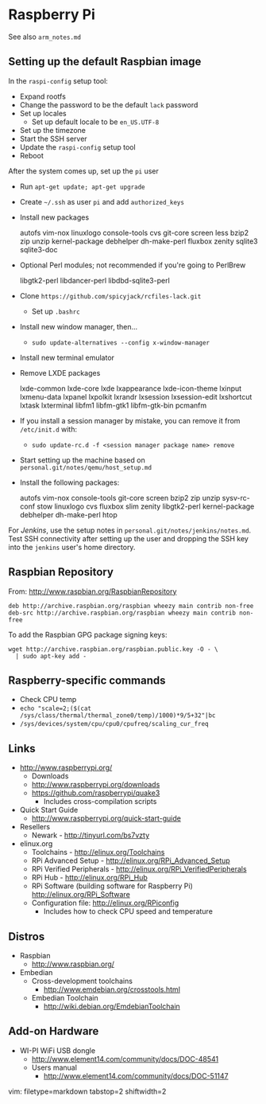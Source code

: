 # Raspberry Pi #
See also `arm_notes.md`

## Setting up the default Raspbian image ##
In the `raspi-config` setup tool:
- Expand rootfs
- Change the password to be the default `lack` password
- Set up locales
  - Set up default locale to be `en_US.UTF-8`
- Set up the timezone
- Start the SSH server
- Update the `raspi-config` setup tool
- Reboot

After the system comes up, set up the `pi` user
- Run `apt-get update; apt-get upgrade`
- Create `~/.ssh` as user `pi` and add `authorized_keys`
- Install new packages


    autofs vim-nox linuxlogo console-tools cvs git-core screen less 
    bzip2 zip unzip kernel-package debhelper dh-make-perl fluxbox zenity 
    sqlite3 sqlite3-doc 

- Optional Perl modules; not recommended if you're going to PerlBrew


    libgtk2-perl libdancer-perl libdbd-sqlite3-perl

- Clone `https://github.com/spicyjack/rcfiles-lack.git`
  - Set up `.bashrc`
- Install new window manager, then...
  - `sudo update-alternatives --config x-window-manager`
- Install new terminal emulator
- Remove LXDE packages


    lxde-common lxde-core lxde lxappearance lxde-icon-theme lxinput
    lxmenu-data lxpanel lxpolkit lxrandr lxsession lxsession-edit lxshortcut
    lxtask lxterminal libfm1 libfm-gtk1 libfm-gtk-bin pcmanfm

- If you install a session manager by mistake, you can remove it from
  `/etc/init.d` with:
  - `sudo update-rc.d -f <session manager package name> remove`
- Start setting up the machine based on
  `personal.git/notes/qemu/host_setup.md`
- Install the following packages:


    autofs vim-nox console-tools git-core screen bzip2 zip unzip 
    sysv-rc-conf stow linuxlogo cvs fluxbox slim zenity libgtk2-perl
    kernel-package debhelper dh-make-perl htop

For *Jenkins*, use the setup notes in `personal.git/notes/jenkins/notes.md`.
Test SSH connectivity after setting up the user and dropping the SSH key into
the `jenkins` user's home directory.

## Raspbian Repository ##
From: http://www.raspbian.org/RaspbianRepository

    deb http://archive.raspbian.org/raspbian wheezy main contrib non-free
    deb-src http://archive.raspbian.org/raspbian wheezy main contrib non-free

To add the Raspbian GPG package signing keys:

    wget http://archive.raspbian.org/raspbian.public.key -O - \
      | sudo apt-key add -

## Raspberry-specific commands ##
- Check CPU temp
- `echo "scale=2;($(cat /sys/class/thermal/thermal_zone0/temp)/1000)*9/5+32"|bc`
- `/sys/devices/system/cpu/cpu0/cpufreq/scaling_cur_freq`

## Links ##
- http://www.raspberrypi.org/
  - Downloads 
  - http://www.raspberrypi.org/downloads
  - https://github.com/raspberrypi/quake3
    - Includes cross-compilation scripts
- Quick Start Guide
  - http://www.raspberrypi.org/quick-start-guide
- Resellers
  - Newark - http://tinyurl.com/bs7vzty
- elinux.org
  - Toolchains - http://elinux.org/Toolchains
  - RPi Advanced Setup - http://elinux.org/RPi_Advanced_Setup
  - RPi Verified Peripherals - http://elinux.org/RPi_VerifiedPeripherals
  - RPi Hub - http://elinux.org/RPi_Hub
  - RPi Software (building software for Raspberry Pi)
    http://elinux.org/RPi_Software
  - Configuration file: http://elinux.org/RPiconfig
    - Includes how to check CPU speed and temperature

## Distros ##
- Raspbian
  - http://www.raspbian.org/
- Embedian
  - Cross-development toolchains
    - http://www.emdebian.org/crosstools.html
  - Embedian Toolchain
    - http://wiki.debian.org/EmdebianToolchain

## Add-on Hardware ##
- WI-PI WiFi USB dongle
  - http://www.element14.com/community/docs/DOC-48541
  - Users manual
    - http://www.element14.com/community/docs/DOC-51147

vim: filetype=markdown tabstop=2 shiftwidth=2
